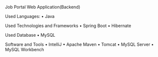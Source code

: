 Job Portal Web Application(Backend)

Used Languages: • Java

Used Technologies and Frameworks • Spring Boot • Hibernate

Used Database • MySQL

Software and Tools • IntelliJ • Apache Maven • Tomcat • MySQL Server • MySQL Workbench
